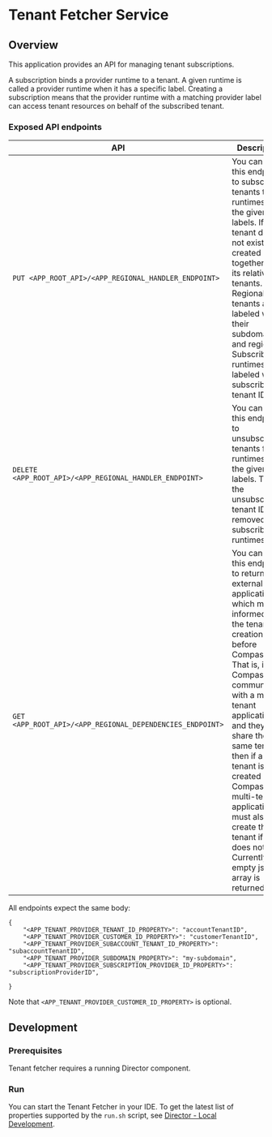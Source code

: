 # Tenant Fetcher Service

## Overview

This application provides an API for managing tenant subscriptions.

A subscription binds a provider runtime to a tenant. A given runtime is called a provider runtime when it has a specific label.
Creating a subscription means that the provider runtime with a matching provider label can access tenant resources on behalf of the subscribed tenant.

### Exposed API endpoints

|                           API                           |                                                      Description                                                    |
|---------------------------------------------------------|---------------------------------------------------------------------------------------------------------------------|
| `PUT <APP_ROOT_API>/<APP_REGIONAL_HANDLER_ENDPOINT>`    | You can use this endpoint to subscribe tenants to runtimes with the given labels. If the tenant does not exist it is                                                             created together with its relative tenants. Regional tenants are labeled with their subdomains and regions.                                                                       Subscribed runtimes are labeled with subscriber tenant IDs.                                                         |
| `DELETE <APP_ROOT_API>/<APP_REGIONAL_HANDLER_ENDPOINT>` | You can use this endpoint to unsubscribe tenants from runtimes with the given labels. Then, the unsubscribing tenant                                                             ID is removed from subscribed runtimes label.                                                                       |
| `GET <APP_ROOT_API>/<APP_REGIONAL_DEPENDENCIES_ENDPOINT>`        | You can use this endpoint to return all external applications, which must be informed for the tenant creation before                                                             Compass. That is, if Compass communicates with a multi-tenant application, and they share the same tenants, then                                                                 if a new tenant is created in Compass, the multi-tenant application must also create that tenant if it does not                                                                   exist. Currently, an empty json array is returned.                                                                        |

All endpoints expect the same body:

```
{
    "<APP_TENANT_PROVIDER_TENANT_ID_PROPERTY>": "accountTenantID",
    "<APP_TENANT_PROVIDER_CUSTOMER_ID_PROPERTY>": "customerTenantID",
    "<APP_TENANT_PROVIDER_SUBACCOUNT_TENANT_ID_PROPERTY>": "subaccountTenantID",
    "<APP_TENANT_PROVIDER_SUBDOMAIN_PROPERTY>": "my-subdomain",
    "<APP_TENANT_PROVIDER_SUBSCRIPTION_PROVIDER_ID_PROPERTY>": "subscriptionProviderID",

}
```
Note that `<APP_TENANT_PROVIDER_CUSTOMER_ID_PROPERTY>` is optional.

## Development

### Prerequisites

Tenant fetcher requires a running Director component.

### Run

You can start the Tenant Fetcher in your IDE. To get the latest list of properties supported by the `run.sh` script, see [Director - Local Development](../../README.md#local-development).

